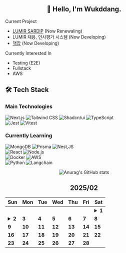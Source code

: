 <div align="center">

## 🙌 Hello, I'm Wukddang.

<div align="left">
  
  Current Project
  - [LUMIR SARDIP](https://sardip.lumir.space) (Now Renewaling) <br />
  - LUMIR 채용, 인사평가 시스템 (Now Developing) <br/>
  - [책잡](https://book-type-error.vercel.app) (Now Developing) 
  
  Currently Interested In
  - Testing (E2E)
  - Fullstack
  - AWS

## 🛠 Tech Stack

### Main Technologies
![Next.js](https://img.shields.io/badge/-Next.js-000000?style=for-the-badge&logo=next.js&logoColor=white)
![Tailwind CSS](https://img.shields.io/badge/-Tailwind%20CSS-38B2AC?style=for-the-badge&logo=tailwind-css&logoColor=white)
![Shadcn/ui](https://img.shields.io/badge/-shadcn/ui-000000?style=for-the-badge&logo=shadcn/ui&logoColor=white)
![TypeScript](https://img.shields.io/badge/-TypeScript-3178C6?style=for-the-badge&logo=typescript&logoColor=white)
</br>
![Jest](https://img.shields.io/badge/-jest-C21325?style=for-the-badge&logo=jest&logoColor=white)
![Vitest](https://img.shields.io/badge/-vitest-6E9F18?style=for-the-badge&logo=vitest&logoColor=white)

### Currently Learning
![MongoDB](https://img.shields.io/badge/-MongoDB-47A248?style=for-the-badge&logo=mongodb&logoColor=white)
![Prisma](https://img.shields.io/badge/-Prisma-2D3748?style=for-the-badge&logo=prisma&logoColor=white)
![Nest,JS](https://img.shields.io/badge/-Nest.JS-E0234E?style=for-the-badge&logo=nestjs&logoColor=white)
<br/>
![React](https://img.shields.io/badge/-React-61DAFB?style=for-the-badge&logo=react&logoColor=black)
![Node.js](https://img.shields.io/badge/-Node.js-339933?style=for-the-badge&logo=node.js&logoColor=white)
<br />
![Docker](https://img.shields.io/badge/-Docker-2496ED?style=for-the-badge&logo=docker&logoColor=white)
![AWS](https://img.shields.io/badge/-AWS-232F3E?style=for-the-badge&logo=amazon-web-services&logoColor=white)
<br />
![Python](https://img.shields.io/badge/-Python-3776AB?style=for-the-badge&logo=python&logoColor=white)
![Langchain](https://img.shields.io/badge/-Langchain-1C3C3C?style=for-the-badge&logo=langchain&logoColor=white)

</div>

![Anurag's GitHub stats](https://github-readme-stats.vercel.app/api?username=wukdddang&show_icons=true&theme=radical)


<!--CALENDAR-START-->
## 2025/02

| Sun | Mon | Tue | Wed | Thu | Fri | Sat |
| --- | --- | --- | --- | --- | --- | --- |
|     |     |     |     |     |     | <details><summary>**1**</summary>AWS: DVA-C02 과정 섹션 8-3,4 수강</details> |
| <details><summary>**2**</summary>정보처리기사: 데이터베이스-3 수강, AWS: DVA-C02 과정 섹션 8 수강, NestJS: 섹션 4-4~14 수강</details> | **3** | **4** | **5** | **6** | **7** | **8** |
| **9** | **10** | **11** | **12** | **13** | **14** | **15** |
| **16** | **17** | **18** | **19** | **20** | **21** | **22** |
| **23** | **24** | **25** | **26** | **27** | **28** |

<!--CALENDAR-END-->
